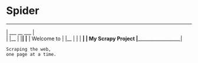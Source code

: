 # Spider

   ____________________
  |   ___    __   ___   |      
  |  |__ |  |__| |__    |   Welcome to
  |  |__ |  |  |  __|   |   My Scrapy Project
  |____________________|

    Scraping the web,
    one page at a time.